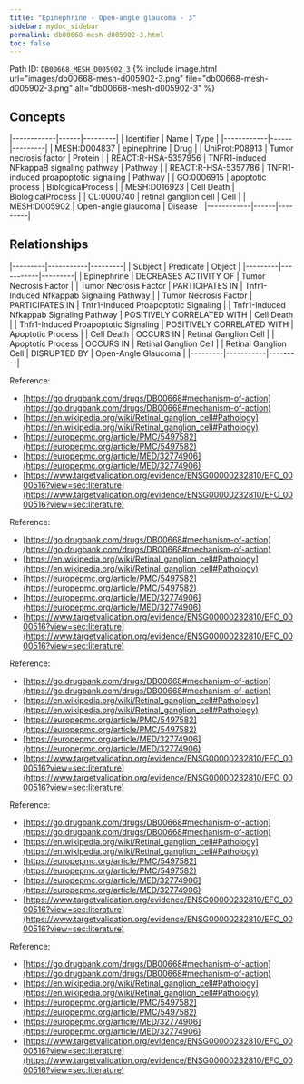 ```yaml
---
title: "Epinephrine - Open-angle glaucoma - 3"
sidebar: mydoc_sidebar
permalink: db00668-mesh-d005902-3.html
toc: false 
---
```



Path ID: `DB00668_MESH_D005902_3`
{% include image.html url="images/db00668-mesh-d005902-3.png" file="db00668-mesh-d005902-3.png" alt="db00668-mesh-d005902-3" %}

## Concepts

|------------|------|---------|
| Identifier | Name | Type    |
|------------|------|---------|
| MESH:D004837 | epinephrine | Drug |
| UniProt:P08913 | Tumor necrosis factor | Protein |
| REACT:R-HSA-5357956 | TNFR1-induced NFkappaB signaling pathway | Pathway |
| REACT:R-HSA-5357786 | TNFR1-induced proapoptotic signaling | Pathway |
| GO:0006915 | apoptotic process | BiologicalProcess |
| MESH:D016923 | Cell Death | BiologicalProcess |
| CL:0000740 | retinal ganglion cell | Cell |
| MESH:D005902 | Open-angle glaucoma | Disease |
|------------|------|---------|

## Relationships

|---------|-----------|---------|
| Subject | Predicate | Object  |
|---------|-----------|---------|
| Epinephrine | DECREASES ACTIVITY OF | Tumor Necrosis Factor |
| Tumor Necrosis Factor | PARTICIPATES IN | Tnfr1-Induced Nfkappab Signaling Pathway |
| Tumor Necrosis Factor | PARTICIPATES IN | Tnfr1-Induced Proapoptotic Signaling |
| Tnfr1-Induced Nfkappab Signaling Pathway | POSITIVELY CORRELATED WITH | Cell Death |
| Tnfr1-Induced Proapoptotic Signaling | POSITIVELY CORRELATED WITH | Apoptotic Process |
| Cell Death | OCCURS IN | Retinal Ganglion Cell |
| Apoptotic Process | OCCURS IN | Retinal Ganglion Cell |
| Retinal Ganglion Cell | DISRUPTED BY | Open-Angle Glaucoma |
|---------|-----------|---------|

Reference: 
  - [https://go.drugbank.com/drugs/DB00668#mechanism-of-action](https://go.drugbank.com/drugs/DB00668#mechanism-of-action)
  - [https://en.wikipedia.org/wiki/Retinal_ganglion_cell#Pathology](https://en.wikipedia.org/wiki/Retinal_ganglion_cell#Pathology)
  - [https://europepmc.org/article/PMC/5497582](https://europepmc.org/article/PMC/5497582)
  - [https://europepmc.org/article/MED/32774906](https://europepmc.org/article/MED/32774906)
  - [https://www.targetvalidation.org/evidence/ENSG00000232810/EFO_0000516?view=sec:literature](https://www.targetvalidation.org/evidence/ENSG00000232810/EFO_0000516?view=sec:literature)

Reference: 
  - [https://go.drugbank.com/drugs/DB00668#mechanism-of-action](https://go.drugbank.com/drugs/DB00668#mechanism-of-action)
  - [https://en.wikipedia.org/wiki/Retinal_ganglion_cell#Pathology](https://en.wikipedia.org/wiki/Retinal_ganglion_cell#Pathology)
  - [https://europepmc.org/article/PMC/5497582](https://europepmc.org/article/PMC/5497582)
  - [https://europepmc.org/article/MED/32774906](https://europepmc.org/article/MED/32774906)
  - [https://www.targetvalidation.org/evidence/ENSG00000232810/EFO_0000516?view=sec:literature](https://www.targetvalidation.org/evidence/ENSG00000232810/EFO_0000516?view=sec:literature)

Reference: 
  - [https://go.drugbank.com/drugs/DB00668#mechanism-of-action](https://go.drugbank.com/drugs/DB00668#mechanism-of-action)
  - [https://en.wikipedia.org/wiki/Retinal_ganglion_cell#Pathology](https://en.wikipedia.org/wiki/Retinal_ganglion_cell#Pathology)
  - [https://europepmc.org/article/PMC/5497582](https://europepmc.org/article/PMC/5497582)
  - [https://europepmc.org/article/MED/32774906](https://europepmc.org/article/MED/32774906)
  - [https://www.targetvalidation.org/evidence/ENSG00000232810/EFO_0000516?view=sec:literature](https://www.targetvalidation.org/evidence/ENSG00000232810/EFO_0000516?view=sec:literature)

Reference: 
  - [https://go.drugbank.com/drugs/DB00668#mechanism-of-action](https://go.drugbank.com/drugs/DB00668#mechanism-of-action)
  - [https://en.wikipedia.org/wiki/Retinal_ganglion_cell#Pathology](https://en.wikipedia.org/wiki/Retinal_ganglion_cell#Pathology)
  - [https://europepmc.org/article/PMC/5497582](https://europepmc.org/article/PMC/5497582)
  - [https://europepmc.org/article/MED/32774906](https://europepmc.org/article/MED/32774906)
  - [https://www.targetvalidation.org/evidence/ENSG00000232810/EFO_0000516?view=sec:literature](https://www.targetvalidation.org/evidence/ENSG00000232810/EFO_0000516?view=sec:literature)

Reference: 
  - [https://go.drugbank.com/drugs/DB00668#mechanism-of-action](https://go.drugbank.com/drugs/DB00668#mechanism-of-action)
  - [https://en.wikipedia.org/wiki/Retinal_ganglion_cell#Pathology](https://en.wikipedia.org/wiki/Retinal_ganglion_cell#Pathology)
  - [https://europepmc.org/article/PMC/5497582](https://europepmc.org/article/PMC/5497582)
  - [https://europepmc.org/article/MED/32774906](https://europepmc.org/article/MED/32774906)
  - [https://www.targetvalidation.org/evidence/ENSG00000232810/EFO_0000516?view=sec:literature](https://www.targetvalidation.org/evidence/ENSG00000232810/EFO_0000516?view=sec:literature)
